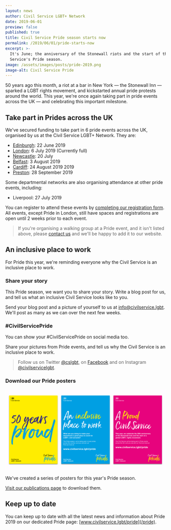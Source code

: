 ```yaml
---
layout: news
author: Civil Service LGBT+ Network
date: 2019-06-01
preview: false
published: true
title: Civil Service Pride season starts now
permalink: /2019/06/01/pride-starts-now
excerpt: >-
  It's June; the anniversary of the Stonewall riots and the start of the Civil
  Service's Pride season.
image: /assets/images/posts/pride-2019.png
image-alt: Civil Service Pride
---
```


50 years ago this month, a riot at a bar in New York — the Stonewall Inn — sparked a LGBT rights movement, and kickstarted annual pride protests around the world. This year, we're once again taking part in pride events across the UK — and celebrating this important milestone.

## Take part in Prides across the UK

We've secured funding to take part in 6 pride events across the UK, organised by us at the Civil Service LGBT+ Network. They are:

- [Edinburgh](https://www.civilservice.lgbt/event/2019-06-15-pride-in-london/): 22 June 2019
- [London](https://www.civilservice.lgbt/event/2019-07-06-pride-in-london/): 6 July 2019 (Currently full)
- [Newcastle](https://www.civilservice.lgbt/event/2019-07-20-northern-pride-newcastle/): 20 July 
- [Belfast](https://www.civilservice.lgbt/event/2019-08-03-pride-belfast/): 3 August 2019
- [Cardiff](https://www.civilservice.lgbt/event/2019-08-24-pride-cymru-cardiff/): 24 August 2019
2019
- [Preston](https://www.civilservice.lgbt/event/2019-09-28-pride-preston/): 28 September 2019

Some departmental networks are also organising attendance at other pride events, including:

- Liverpool: 27 July 2019

You can register to attend these events by [completing our registration form](https://forms.gle/23Trq8wuLa7VroJJ9). All events, except Pride in London, still have spaces and registrations are open until 2 weeks prior to each event.

> If you're organising a walking group at a Pride event, and it isn't listed above, please [contact us](/about/contact-us/) and we'll be happy to add it to our website.

## An inclusive place to work

For Pride this year, we're reminding everyone why the Civil Service is an inclusive place to work.

### Share your story

This Pride season, we want you to share your story. Write a blog post for us, and tell us what an inclusive Civil Service looks like to you.

Send your blog post and a picture of yourself to us at <info@civilservice.lgbt>. We'll post as many as we can over the next few weeks.

### #CivilServicePride

You can show your #CivilServicePride on social media too. 

Share your pictures from Pride events, and tell us why the Civil Service is an inclusive place to work.

> Follow us on Twitter [@cslgbt](https://twitter.com/cslgbt), on [Facebook](https://facebook.com/civilservicelgbt) and on Instagram [@civilservicelgbt](https://instagram.com/civilservicelgbt).

### Download our Pride posters

![Image of the posters](/assets/images/posts/pride-posters.png)

We've created a series of posters for this year's Pride season. 

[Visit our publications page](/publication/pride-posters-2019) to download them.

## Keep up to date

You can keep up to date with all the latest news and information about Pride 2019 on our dedicated Pride page: [www.civilservice.lgbt/pride](/pride).